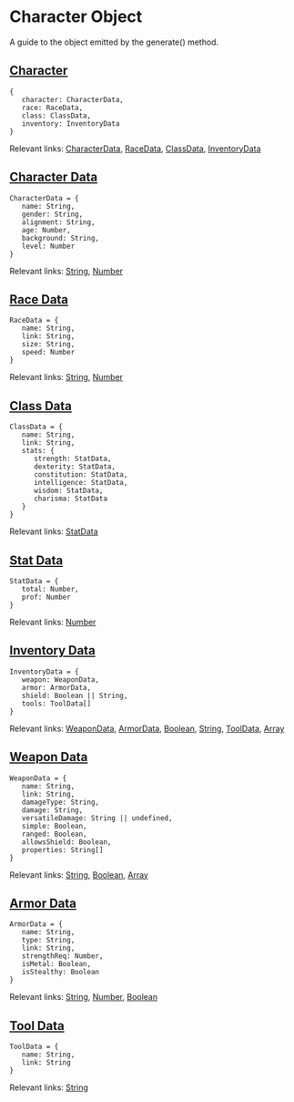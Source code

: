<script>const page = "class";</script>
<h1 class="center title"><b>Character Object</b></h1>
<p class="center">A guide to the object emitted by the generate() method.</p>
<h2><a class="method" href="#Character"><b>Character</b></a></h2>
<pre><code class="language-javascript">{
   character: CharacterData,
   race: RaceData,
   class: ClassData,
   inventory: InventoryData
}
</code></pre>
<p>Relevant links: <a href="#CharacterData">CharacterData</a>, <a href="#RaceData">RaceData</a>, <a href="#ClassData">ClassData</a>, <a href="#InventoryData">InventoryData</a></p>

<h2><a class="method" name="CharacterData" href="#CharacterData"><b>Character Data</b></a></h2>
<pre><code>CharacterData = {
   name: String,
   gender: String,
   alignment: String,
   age: Number,
   background: String,
   level: Number
}
</code></pre>
<p>Relevant links: <a href="https://developer.mozilla.org/en-US/docs/Web/JavaScript/Reference/Global_Objects/String">String</a>, <a href="https://developer.mozilla.org/en-US/docs/Web/JavaScript/Reference/Global_Objects/Number">Number</a></p>

<h2><a class="method" name="RaceData" href="#RaceData"><b>Race Data</b></a></h2>
<pre><code class="language-javascript">RaceData = {
   name: String,
   link: String,
   size: String,
   speed: Number
}
</code></pre>
<p>Relevant links: <a href="https://developer.mozilla.org/en-US/docs/Web/JavaScript/Reference/Global_Objects/String">String</a>, <a href="https://developer.mozilla.org/en-US/docs/Web/JavaScript/Reference/Global_Objects/Number">Number</a></p>

<h2><a class="method" name="ClassData" href="#ClassData"><b>Class Data</b></a></h2>
<pre><code class="language-javascript">ClassData = {
   name: String,
   link: String,
   stats: {
      strength: StatData,
      dexterity: StatData,
      constitution: StatData,
      intelligence: StatData,
      wisdom: StatData,
      charisma: StatData
   }
}
</code></pre>
<p>Relevant links: <a href="#StatData">StatData</a></p>

<h2><a class="method" name="StatData" href="#StatData"><b>Stat Data</b></a></h2>
<pre><code class="language-javascript">StatData = {
   total: Number,
   prof: Number
}
</code></pre>
<p>Relevant links: <a href="https://developer.mozilla.org/en-US/docs/Web/JavaScript/Reference/Global_Objects/Number">Number</a></p>

<h2><a class="method" name="InventoryData" href="#InventoryData"><b>Inventory Data</b></a></h2>
<pre><code class="language-javascript">InventoryData = {
   weapon: WeaponData,
   armor: ArmorData,
   shield: Boolean || String,
   tools: ToolData[]
}
</code></pre>
<p>Relevant links: <a href="#WeaponData">WeaponData</a>, <a href="#ArmorData">ArmorData</a>, <a href="https://developer.mozilla.org/en-US/docs/Web/JavaScript/Reference/Global_Objects/Boolean">Boolean</a>, <a href="https://developer.mozilla.org/en-US/docs/Web/JavaScript/Reference/Global_Objects/String">String</a>, <a href="#ToolData">ToolData</a>, <a href="https://developer.mozilla.org/en-US/docs/Web/JavaScript/Reference/Global_Objects/Array">Array</a></p>
<h2><a class="method" name="WeaponData" href="#WeaponData"><b>Weapon Data</b></a></h2>

<pre><code class="language-javascript">WeaponData = {
   name: String,
   link: String,
   damageType: String,
   damage: String,
   versatileDamage: String || undefined,
   simple: Boolean,
   ranged: Boolean,
   allowsShield: Boolean,
   properties: String[]
}
</code></pre>
<p>Relevant links: <a href="https://developer.mozilla.org/en-US/docs/Web/JavaScript/Reference/Global_Objects/String">String</a>, <a href="https://developer.mozilla.org/en-US/docs/Web/JavaScript/Reference/Global_Objects/Boolean">Boolean</a>, <a href="https://developer.mozilla.org/en-US/docs/Web/JavaScript/Reference/Global_Objects/Array">Array</a></p>

<h2><a class="method" name="ArmorData" href="#ArmorData"><b>Armor Data</b></a></h2>
<pre><code class="language-javascript">ArmorData = {
   name: String,
   type: String,
   link: String,
   strengthReq: Number,
   isMetal: Boolean,
   isStealthy: Boolean
}
</code></pre>
<p>Relevant links: <a href="https://developer.mozilla.org/en-US/docs/Web/JavaScript/Reference/Global_Objects/String">String</a>, <a href="https://developer.mozilla.org/en-US/docs/Web/JavaScript/Reference/Global_Objects/Number">Number</a>, <a href="https://developer.mozilla.org/en-US/docs/Web/JavaScript/Reference/Global_Objects/Boolean">Boolean</a></p>

<h2><a class="method" name="ToolData" href="#ToolData"><b>Tool Data</b></a></h2>
<pre><code class="language-javascript">ToolData = {
   name: String,
   link: String
}
</code></pre>
<p>Relevant links: <a href="https://developer.mozilla.org/en-US/docs/Web/JavaScript/Reference/Global_Objects/String">String</a></p>